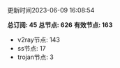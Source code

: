 更新时间2023-06-09 16:08:54

**总订阅: 45**
**总节点: 626**
**有效节点: 163**
- v2ray节点: 143
- ss节点: 17
- trojan节点: 3
